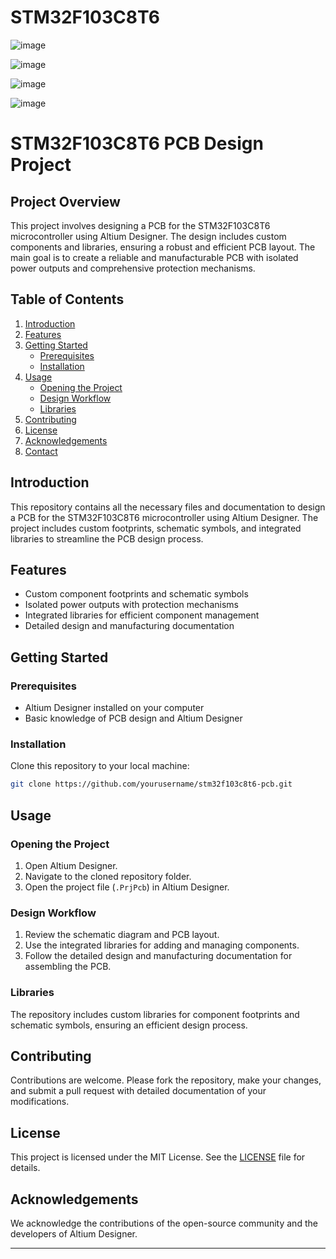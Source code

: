 # STM32F103C8T6
![image](https://github.com/arda-kara/STM32F103C8T6/assets/112433322/50aaaf4e-fc2d-4cdb-99ad-e6dd6e2c4b4b)

![image](https://github.com/arda-kara/STM32F103C8T6/assets/112433322/96284613-08de-4699-ad89-ebd11a70ef6b)

![image](https://github.com/arda-kara/STM32F103C8T6/assets/112433322/4ac79a46-d3b4-4367-b082-e0969ba25732)

![image](https://github.com/arda-kara/STM32F103C8T6/assets/112433322/529a620d-886d-48f8-9628-efdfe8ad284b)

# STM32F103C8T6 PCB Design Project

## Project Overview

This project involves designing a PCB for the STM32F103C8T6 microcontroller using Altium Designer. The design includes custom components and libraries, ensuring a robust and efficient PCB layout. The main goal is to create a reliable and manufacturable PCB with isolated power outputs and comprehensive protection mechanisms.

## Table of Contents

1. [Introduction](#introduction)
2. [Features](#features)
3. [Getting Started](#getting-started)
   - [Prerequisites](#prerequisites)
   - [Installation](#installation)
4. [Usage](#usage)
   - [Opening the Project](#opening-the-project)
   - [Design Workflow](#design-workflow)
   - [Libraries](#libraries)
5. [Contributing](#contributing)
6. [License](#license)
7. [Acknowledgements](#acknowledgements)
8. [Contact](#contact)

## Introduction

This repository contains all the necessary files and documentation to design a PCB for the STM32F103C8T6 microcontroller using Altium Designer. The project includes custom footprints, schematic symbols, and integrated libraries to streamline the PCB design process.

## Features

- Custom component footprints and schematic symbols
- Isolated power outputs with protection mechanisms
- Integrated libraries for efficient component management
- Detailed design and manufacturing documentation

## Getting Started

### Prerequisites

- Altium Designer installed on your computer
- Basic knowledge of PCB design and Altium Designer

### Installation

Clone this repository to your local machine:
```bash
git clone https://github.com/yourusername/stm32f103c8t6-pcb.git
```

## Usage

### Opening the Project

1. Open Altium Designer.
2. Navigate to the cloned repository folder.
3. Open the project file (`.PrjPcb`) in Altium Designer.

### Design Workflow

1. Review the schematic diagram and PCB layout.
2. Use the integrated libraries for adding and managing components.
3. Follow the detailed design and manufacturing documentation for assembling the PCB.

### Libraries

The repository includes custom libraries for component footprints and schematic symbols, ensuring an efficient design process.

## Contributing

Contributions are welcome. Please fork the repository, make your changes, and submit a pull request with detailed documentation of your modifications.

## License

This project is licensed under the MIT License. See the [LICENSE](LICENSE) file for details.

## Acknowledgements

We acknowledge the contributions of the open-source community and the developers of Altium Designer.

---
